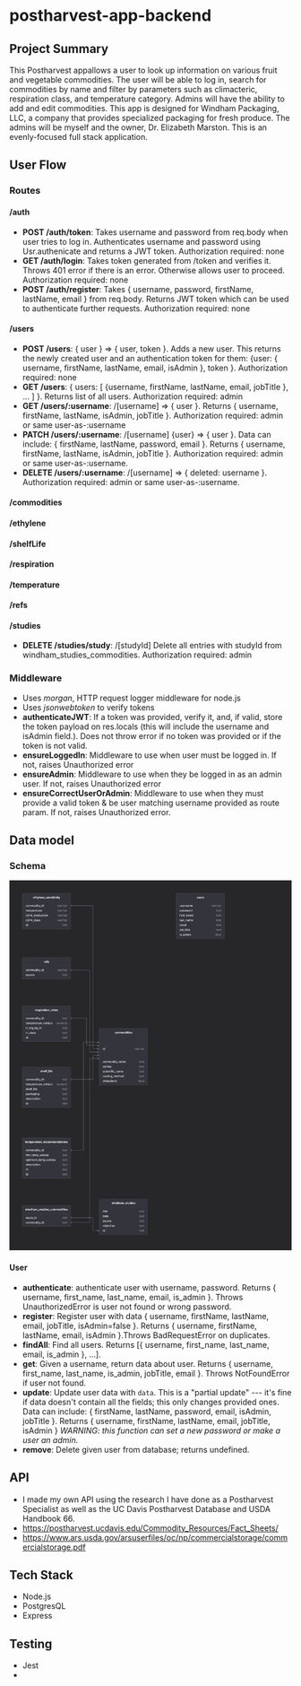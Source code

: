 # postharvest-app-backend

## Project Summary
This Postharvest appallows a user to look up information on various fruit and vegetable commodities. The user will be able to log in, search for commodities by name and filter by parameters such as climacteric, respiration class, and temperature category. Admins will have the ability to add and edit commodities. This app is designed for Windham Packaging, LLC, a company that provides specialized packaging for fresh produce. The admins will be myself and the owner, Dr. Elizabeth Marston. This is an evenly-focused full stack application.  


## User Flow
### Routes
#### /auth
 - **POST /auth/token**: Takes username and password from req.body when user tries to log in. Authenticates username and password using Usr.authenicate and returns a JWT token. Authorization required: none
 - **GET /auth/login**: Takes token generated from /token and verifies it. Throws 401 error if there is an error. Otherwise allows user to proceed. Authorization required: none
 - **POST /auth/register**: Takes { username, password, firstName, lastName, email } from req.body. Returns JWT token which can be used to authenticate further requests. Authorization required: none

#### /users
- **POST /users**: { user }  => { user, token }. Adds a new user. This returns the newly created user and an authentication token for them: {user: { username, firstName, lastName, email, isAdmin }, token }. Authorization required: none
- **GET /users**: { users: [ {username, firstName, lastName, email, jobTitle }, ... ] }. Returns list of all users. Authorization required: admin
- **GET /users/:username**: /[username] => { user }. Returns { username, firstName, lastName, isAdmin, jobTitle }.  Authorization required: admin or same user-as-:username
- **PATCH /users/:username**: /[username] {user} => { user }. Data can include: { firstName, lastName, password, email }. Returns { username, firstName, lastName, isAdmin, jobTitle }.  Authorization required: admin or same user-as-:username. 
- **DELETE /users/:username**: /[username]  =>  { deleted: username }. Authorization required: admin or same user-as-:username. 
#### /commodities
#### /ethylene
#### /shelfLife
#### /respiration
#### /temperature
#### /refs
#### /studies
- **DELETE /studies/study**: /[studyId] Delete all entries with studyId from windham_studies_commodities. Authorization required: admin

### Middleware
- Uses *morgan*, HTTP request logger middleware for node.js
- Uses *jsonwebtoken* to verify tokens
- **authenticateJWT**: If a token was provided, verify it, and, if valid, store the token payload on res.locals (this will include the username and isAdmin field.). Does not throw error if no token was provided or if the token is not valid.
- **ensureLoggedIn**:  Middleware to use when user must be logged in. If not, raises Unauthorized error
- **ensureAdmin**: Middleware to use when they be logged in as an admin user. If not, raises Unauthorized error
- **ensureCorrectUserOrAdmin**:  Middleware to use when they must provide a valid token & be user matching username provided as route param. If not, raises Unauthorized error.

 ## Data model
 ### Schema
![Screenshot](Postharvest-App-Schema.png)
 #### User
 - **authenticate**: authenticate user with username, password. Returns { username, first_name, last_name, email, is_admin }. Throws UnauthorizedError is user not found or wrong password.
 - **register**: Register user with data { username, firstName, lastName, email, jobTitle, isAdmin=false }. Returns { username, firstName, lastName, email, isAdmin }.Throws BadRequestError on duplicates.
 - **findAll**: Find all users. Returns [{ username, first_name, last_name, email, is_admin }, ...]. 
 - **get**: Given a username, return data about user. Returns { username, first_name, last_name, is_admin, jobTitle, email }. Throws NotFoundError if user not found.
 - **update**:  Update user data with `data`. This is a "partial update" --- it's fine if data doesn't contain all the fields; this only changes provided ones. Data can include: { firstName, lastName, password, email, isAdmin, jobTitle }. Returns { username, firstName, lastName, email, jobTitle, isAdmin } *WARNING: this function can set a new password or make a user an admin.*
 - **remove**: Delete given user from database; returns undefined.



## API
- I made my own API using the research I have done as a Postharvest Specialist as well as the UC Davis Postharvest Database and USDA Handbook 66.
- https://postharvest.ucdavis.edu/Commodity_Resources/Fact_Sheets/
- https://www.ars.usda.gov/arsuserfiles/oc/np/commercialstorage/commercialstorage.pdf



## Tech Stack
- Node.js
- PostgresQL
- Express

## Testing
- Jest
- 



